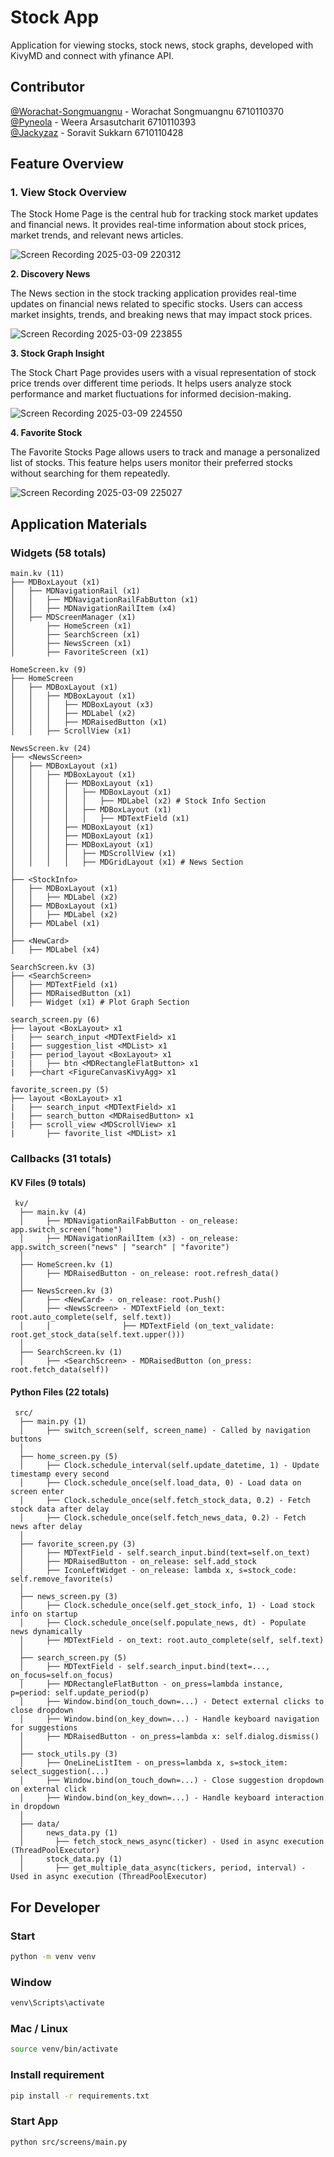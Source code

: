 # Stock App
Application for viewing stocks, stock news, stock graphs, developed with KivyMD and connect with yfinance API.

## Contributor
[@Worachat-Songmuangnu](https://github.com/Worachat-Songmuangnu) - Worachat Songmuangnu 6710110370 <br>
[@Pyneola](https://github.com/Pyneola) - Weera Arsasutcharit 6710110393 <br>
[@Jackyzaz](https://github.com/Jackyzaz) - Soravit Sukkarn 6710110428 <br>

## Feature Overview

### **1. View Stock Overview**
  
The Stock Home Page is the central hub for tracking stock market updates and financial news. It provides real-time information about stock prices, market trends, and relevant news articles.

![Screen Recording 2025-03-09 220312](https://github.com/user-attachments/assets/72c8d10c-1438-45ea-b857-9de0cfd9fa51)

**2. Discovery News**

The News section in the stock tracking application provides real-time updates on financial news related to specific stocks. Users can access market insights, trends, and breaking news that may impact stock prices.

![Screen Recording 2025-03-09 223855](https://github.com/user-attachments/assets/38110948-4287-45f9-a0c2-21d3968f6851)

**3. Stock Graph Insight**

The Stock Chart Page provides users with a visual representation of stock price trends over different time periods. It helps users analyze stock performance and market fluctuations for informed decision-making.

![Screen Recording 2025-03-09 224550](https://github.com/user-attachments/assets/f46eda18-0f00-4e18-af21-4d019a2ca828)


**4. Favorite Stock**

The Favorite Stocks Page allows users to track and manage a personalized list of stocks. This feature helps users monitor their preferred stocks without searching for them repeatedly.

![Screen Recording 2025-03-09 225027](https://github.com/user-attachments/assets/9ec8da9f-b68b-49ff-ac84-0bf6eda815e7)

## Application Materials
### Widgets (58 totals)
```
main.kv (11)
├── MDBoxLayout (x1)
│   ├── MDNavigationRail (x1)
│   │   ├── MDNavigationRailFabButton (x1)
│   │   ├── MDNavigationRailItem (x4)
│   ├── MDScreenManager (x1)
│       ├── HomeScreen (x1)
│       ├── SearchScreen (x1)
│       ├── NewsScreen (x1)
│       ├── FavoriteScreen (x1)

HomeScreen.kv (9)
├── HomeScreen
│   ├── MDBoxLayout (x1)
│   │   ├── MDBoxLayout (x1)
│   │   │   ├── MDBoxLayout (x3)
│   │   │   ├── MDLabel (x2)
│   │   │   ├── MDRaisedButton (x1)
│   │   ├── ScrollView (x1)

NewsScreen.kv (24)
├── <NewsScreen>
│   ├── MDBoxLayout (x1)
│   │   ├── MDBoxLayout (x1)
│   │   │   ├── MDBoxLayout (x1)
│   │   │   │   ├── MDBoxLayout (x1)
│   │   │   │   │   ├── MDLabel (x2) # Stock Info Section
│   │   │   │   ├── MDBoxLayout (x1)
│   │   │   │   │   ├── MDTextField (x1)
│   │   │   ├── MDBoxLayout (x1)
│   │   │   ├── MDBoxLayout (x1)
│   │   │   ├── MDBoxLayout (x1)
│   │   │   │   ├── MDScrollView (x1)
│   │   │   │   ├── MDGridLayout (x1) # News Section
│
├── <StockInfo>
│   ├── MDBoxLayout (x1)
│   │   ├── MDLabel (x2)
│   ├── MDBoxLayout (x1)
│   │   ├── MDLabel (x2)
│   ├── MDLabel (x1)
│
├── <NewCard>
│   ├── MDLabel (x4)

SearchScreen.kv (3)
├── <SearchScreen>
│   ├── MDTextField (x1)
│   ├── MDRaisedButton (x1)
│   ├── Widget (x1) # Plot Graph Section

search_screen.py (6)
├── layout <BoxLayout> x1
|   ├── search_input <MDTextField> x1
|   ├── suggestion_list <MDList> x1
|   ├── period_layout <BoxLayout> x1
|   |   ├── btn <MDRectangleFlatButton> x1
|   ├──chart <FigureCanvasKivyAgg> x1

favorite_screen.py (5)
├── layout <BoxLayout> x1
|   ├── search_input <MDTextField> x1
|   ├── search_button <MDRaisedButton> x1
|   ├── scroll_view <MDScrollView> x1 
|       ├── favorite_list <MDList> x1
```
### Callbacks (31 totals)
####    KV Files (9 totals)
```
 kv/
  ├── main.kv (4)
  │     ├── MDNavigationRailFabButton - on_release: app.switch_screen("home")
  │     ├── MDNavigationRailItem (x3) - on_release: app.switch_screen("news" | "search" | "favorite")
  │
  ├── HomeScreen.kv (1)
  │     ├── MDRaisedButton - on_release: root.refresh_data()
  │
  ├── NewsScreen.kv (3)
  │     ├── <NewCard> - on_release: root.Push()
  │     ├── <NewsScreen> - MDTextField (on_text: root.auto_complete(self, self.text))
  │     │                ├── MDTextField (on_text_validate: root.get_stock_data(self.text.upper()))
  │
  ├── SearchScreen.kv (1)
  │     ├── <SearchScreen> - MDRaisedButton (on_press: root.fetch_data(self))
```

####     Python Files (22 totals)
```
 src/
  ├── main.py (1)
  │     ├── switch_screen(self, screen_name) - Called by navigation buttons
  │
  ├── home_screen.py (5)
  │     ├── Clock.schedule_interval(self.update_datetime, 1) - Update timestamp every second
  │     ├── Clock.schedule_once(self.load_data, 0) - Load data on screen enter
  │     ├── Clock.schedule_once(self.fetch_stock_data, 0.2) - Fetch stock data after delay
  │     ├── Clock.schedule_once(self.fetch_news_data, 0.2) - Fetch news after delay
  │
  ├── favorite_screen.py (3)
  │     ├── MDTextField - self.search_input.bind(text=self.on_text)
  │     ├── MDRaisedButton - on_release: self.add_stock
  │     ├── IconLeftWidget - on_release: lambda x, s=stock_code: self.remove_favorite(s)
  │
  ├── news_screen.py (3)
  │     ├── Clock.schedule_once(self.get_stock_info, 1) - Load stock info on startup
  │     ├── Clock.schedule_once(self.populate_news, dt) - Populate news dynamically
  │     ├── MDTextField - on_text: root.auto_complete(self, self.text)
  │
  ├── search_screen.py (5)
  │     ├── MDTextField - self.search_input.bind(text=..., on_focus=self.on_focus)
  │     ├── MDRectangleFlatButton - on_press=lambda instance, p=period: self.update_period(p)
  │     ├── Window.bind(on_touch_down=...) - Detect external clicks to close dropdown
  │     ├── Window.bind(on_key_down=...) - Handle keyboard navigation for suggestions
  │     ├── MDRaisedButton - on_press=lambda x: self.dialog.dismiss()
  │
  ├── stock_utils.py (3)
  │     ├── OneLineListItem - on_press=lambda x, s=stock_item: select_suggestion(...)
  │     ├── Window.bind(on_touch_down=...) - Close suggestion dropdown on external click
  │     ├── Window.bind(on_key_down=...) - Handle keyboard interaction in dropdown
  │
  ├── data/
  │     news_data.py (1)
  │       ├── fetch_stock_news_async(ticker) - Used in async execution (ThreadPoolExecutor)
  │     stock_data.py (1)
  │       ├── get_multiple_data_async(tickers, period, interval) - Used in async execution (ThreadPoolExecutor)

```



## For Developer
### Start

```sh
python -m venv venv
```

### Window

```sh
venv\Scripts\activate
```

### Mac / Linux

```sh
source venv/bin/activate
```

### Install requirement

```sh
pip install -r requirements.txt
```

### Start App
```sh
python src/screens/main.py
```
